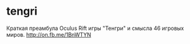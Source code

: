 # tengri

Краткая преамбула Oculus Rift игры "Тенгри" и смысла 46 игровых миров.
http://on.fb.me/1BnWTYN
